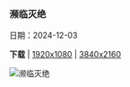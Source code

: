 ### 濒临灭绝

日期：2024-12-03

**下载**  |  [1920x1080](https://cn.bing.com/th?id=OHR.RhinosKenya_ZH-CN4422118541_1920x1080.jpg)  |  [3840x2160](https://cn.bing.com/th?id=OHR.RhinosKenya_ZH-CN4422118541_UHD.jpg)

![濒临灭绝](https://cn.bing.com/th?id=OHR.RhinosKenya_ZH-CN4422118541_1920x1080.jpg "雄性白犀，纳库鲁湖，肯尼亚 (© Ingo Arndt/Minden Pictures)")

